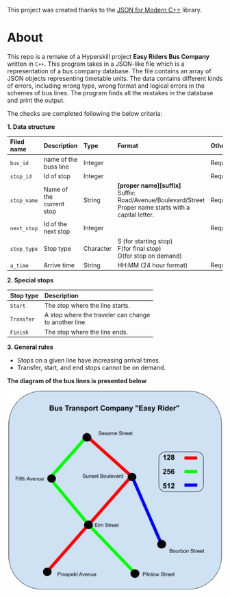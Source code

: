 
This project was created thanks to the [JSON for Modern C++](https://github.com/nlohmann/json) library.

# About 
This repo is a remake of a Hyperskill project **Easy Riders Bus Company** written in `C++`.
This program takes in a JSON-like file which is a representation of a bus company database. The file contains an array of JSON objects representing timetable units. The data contains different kinds of errors, including wrong type, wrong format and logical errors in the schemes of bus lines. The program finds all the mistakes in the database and print the output.

The checks are completed following the below criteria:

**1. Data structure**

|**Filed name**|**Description**   |**Type** |**Format**     |**Other**| 
|:------------ |:-----------------|:--------|:--------------|:-------|
|`bus_id`      |name of the buss line|Integer|              |Required|
|`stop_id`     |Id of stop        |Integer  |              |Required| 
|`stop_name`   |Name of the<br>current stop|String   |**[proper name][suffix]**<br>Suffix: Road/Avenue/Boulevard/Street<br>Proper name starts with a capital letter.|Required|
|`next_stop`   |Id of the next stop|Integer  |              |Required|
|`stop_type`   |Stop type          |Character| S (for starting stop)<br>F(for final stop)<br>O(for stop on demand) ||
|`a_time`      |Arrive time       |String   |HH:MM (24 hour format)|Required |

**2. Special stops**

|**Stop type**|**Description**   |
|:----------- |:-----------------|
|`Start`      |The stop where the line starts.|
|`Transfer`   |A stop where the traveler can change<br>to another line.|
|`Finish`     |The stop where the line ends.|

**3. General rules**
- Stops on a given line have increasing arrival times.
- Transfer, start, and end stops cannot be on demand.

**The diagram of the bus lines is presented below**

[![img](https://github.com/Agnieszka1994/JSON_Data_Check/blob/main/img/diagram.png)](https://github.com/Agnieszka1994/JSON_Data_Check/blob/main/img/)